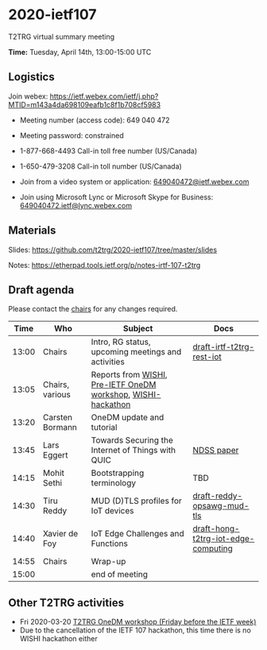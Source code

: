 # 2020-ietf107

T2TRG virtual summary meeting 

**Time:** Tuesday, April 14th, 13:00-15:00 UTC

## Logistics

Join webex: https://ietf.webex.com/ietf/j.php?MTID=m143a4da698109eafb1c8f1b708cf5983

* Meeting number (access code): 649 040 472
* Meeting password: constrained

* 1-877-668-4493 Call-in toll free number (US/Canada)
* 1-650-479-3208 Call-in toll number (US/Canada)
* Join from a video system or application: 649040472@ietf.webex.com
* Join using Microsoft Lync or Microsoft Skype for Business: 649040472.ietf@lync.webex.com


## Materials

Slides: <https://github.com/t2trg/2020-ietf107/tree/master/slides> 

Notes: <https://etherpad.tools.ietf.org/p/notes-irtf-107-t2trg>

## Draft agenda

Please contact the [chairs][] for any changes required.

|  Time | Who             | Subject                                                                             | Docs                                        |
| ----- | --------------- | ----------------------------------------------------------------------------------- | ------------------------------------------- |
| 13:00 | Chairs          | Intro, RG status, upcoming meetings and activities                                  | [draft-irtf-t2trg-rest-iot][restiot]        |
| 13:05 | Chairs, various | Reports from [WISHI][], [Pre-IETF OneDM workshop][pre107onedm], [WISHI-hackathon][] |                                             |
| 13:20 | Carsten Bormann | OneDM update and tutorial                                                           |                                             |
| 13:45 | Lars Eggert     | Towards Securing the Internet of Things with QUIC                                   | [NDSS paper][quic-iot]                      |
| 14:15 | Mohit Sethi     | Bootstrapping terminology                                                           | TBD                                         |
| 14:30 | Tiru Reddy      | MUD (D)TLS profiles for IoT devices                                                 | [draft-reddy-opsawg-mud-tls][mud-tls]       |
| 14:40 | Xavier de Foy   | IoT Edge Challenges and Functions                                                   | [draft-hong-t2trg-iot-edge-computing][edge] |
| 14:55 | Chairs          | Wrap-up                                                                             |                                             |
| 15:00 |                 | end of meeting                                                                      |                                             |

[WISHI]: https://github.com/t2trg/wishi/wiki/Agenda-items
[restiot]: https://tools.ietf.org/html/draft-irtf-t2trg-rest-iot
[chairs]: mailto:t2trg-chairs@irtf.org
[iotschemacg]: https://www.w3.org/community/iotschema/
[W3CWoT]: https://www.w3.org/WoT/
[edge]: https://tools.ietf.org/html/draft-hong-t2trg-iot-edge-computing
[youpi]: https://tools.ietf.org/html/draft-petrov-t2trg-youpi
[sboot]: https://tools.ietf.org/html/draft-sarikaya-t2trg-sbootstrapping
[quic-iot]: https://eggert.org/papers/2020-ndss-quic-iot.pdf
[mud-tls]: https://tools.ietf.org/html/draft-reddy-opsawg-mud-tls
[pre107onedm]: https://github.com/t2trg/2020-03-vancouver

## Other T2TRG activities

* Fri 2020-03-20 [T2TRG OneDM workshop (Friday before the IETF week)][pre107onedm]
* Due to the cancellation of the IETF 107 hackathon, this time there is no WISHI hackathon either

[WISHI-hackathon]: https://github.com/t2trg/wishi/wiki/Preparation:-Hackathon-Planning
[Hackathon]: https://trac.ietf.org/trac/ietf/meeting/wiki/107hackathon#ProjectsIncludedinHackathonaddyourprojectusingthetemplateprovidedatendofprojectlist

